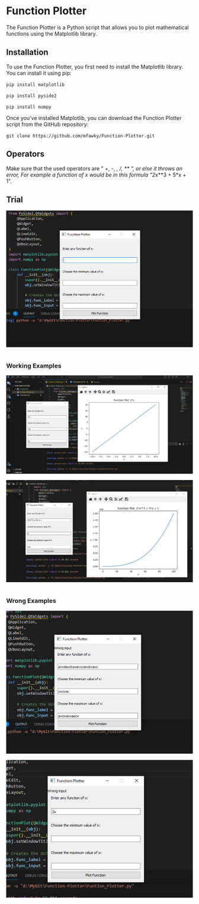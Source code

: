 # Function Plotter

The Function Plotter is a Python script that allows you to plot mathematical functions using the Matplotlib library. 


## Installation

To use the Function Plotter, you first need to install the Matplotlib library. You can install it using pip:

```
pip install matplotlib
```

```
pip install pyside2
```

```
pip install numpy
```

Once you've installed Matplotlib, you can download the Function Plotter script from the GitHub repository:

```
git clone https://github.com/mfawky/Function-Plotter.git
```

## Operators

Make sure that the used operators are " +, -, *, /, ** ", or else it throws an error,
For example a function of x would be in this formula "2*x**3 + 5*x + 1".


## Trial

![Screenshot](Snapshots/FirstView.PNG)

```
```
### Working Examples

![Screenshot](Snapshots/WorkingEx1.PNG)


![Screenshot](Snapshots/WorkingEx2.PNG)

```
```
### Wrong Examples

![Screenshot](Snapshots/WrongEx1.PNG)

![Screenshot](Snapshots/WrongEx2.PNG)